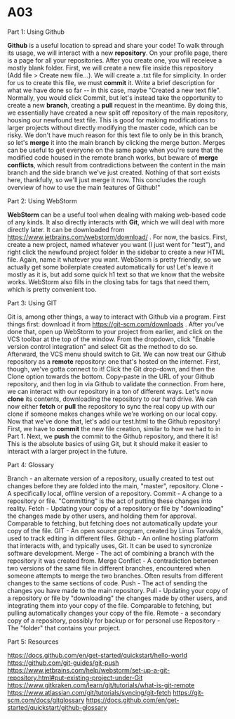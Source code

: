 # A03
Part 1: Using Github

  **Github** is a useful location to spread and share your code! To walk through its usage, we will interact with a new **repository**. On your profile page, there is a page for all your repositories. After you create one, you will receieve a mostly blank folder. First, we will create a new file inside this repository (Add file > Create new file...). We will create a .txt file for simplicity. In order for us to create this file, we must **commit** it. Write a brief description for what we have done so far -- in this case, maybe "Created a new text file". Normally, you would click Commit, but let's instead take the opportunity to create a new **branch**, creating a **pull** request in the meantime. By doing this, we essentially have created a new split off repository of the main repository, housing our newfound text file. This is good for making modifications to larger projects without directly modifying the master code, which can be risky. We don't have much reason for this text file to only be in this branch, so let's **merge** it into the main branch by clicking the merge button. Merges can be useful to get everyone on the same page when you're sure that the modified code housed in the remote branch works, but beware of **merge conflicts**, which result from contradictions between the content in the main branch and the side branch we've just created. Nothing of that sort exists here, thankfully, so we'll just merge it now. This concludes the rough overview of how to use the main features of Github!"
  
Part 2: Using WebStorm

**WebStorm** can be a useful tool when dealing with making web-based code of any kinds. It also directly interacts with **Git**, which we will deal with more directly later. It can be downloaded from https://www.jetbrains.com/webstorm/download/ . For now, the basics. First, create a new project, named whatever you want (I just went for "test"), and right click the newfound project folder in the sidebar to create a new HTML file. Again, name it whatever you want. WebStorm is pretty friendly, so we actually get some boilerplate created automatically for us! Let's leave it mostly as it is, but add some quick h1 text so that we know that the website works. WebStorm also fills in the closing tabs for tags that need them, which is pretty convenient too.

Part 3: Using GIT

Git is, among other things, a way to interact with Github via a program. First things first: download it from https://git-scm.com/downloads . After you've done that, open up WebStorm to your project from earlier, and click on the VCS toolbar at the top of the window. From the dropdown, click "Enable version control integration" and select Git as the method to do so. Afterward, the VCS menu should switch to Git.  We can now treat our Github repository as a **remote** repository: one that's hosted on the internet. First, though, we've gotta connect to it! Click the Git drop-down, and then the Clone option towards the bottom. Copy-paste in the URL of your Github repository, and then log in via Github to validate the connection. From here, we can interact with our repository in a ton of different ways. Let's now **clone** its contents, downloading the repository to our hard drive. We can now either **fetch** or **pull** the repository to sync the real copy up with our clone if someone makes changes while we're working on our local copy. Now that we've done that, let's add our test.html to the Github repository! First, we have to **commit** the new file creation, similar to how we had to in Part 1. Next, we **push** the commit to the Github repository, and there it is! This is the absolute basics of using Git, but it should make it easier to interact with a larger project in the future.

Part 4: Glossary

Branch  - an alternate version of a repository, usually created to test out changes before they are folded into the main, "master", repository.
Clone  - A specifically local, offline version of a repository.
Commit  - A change to a repository or file. "Committing" is the act of putting these changes into reality.
Fetch  - Updating your copy of a repository or file by "downloading" the changes made by other users, and holding them for approval. Comparable to fetching, but fetching does not automatically update your copy of the file.
GIT  - An open source program, created by Linus Torvalds, used to track editing in different files.
Github  - An online hosting platform that interacts with, and typically uses, Git. It can be used to syncronize software development.
Merge  - The act of combining a branch with the repository it was created from.
Merge Conflict  - A contradiction between two versions of the same file in different branches, encountered when someone attempts to merge the two branches. Often results from different changes to the same sections of code.
Push  - The act of sending the changes you have made to the main repository. 
Pull  - Updating your copy of a repository or file by "downloading" the changes made by other users, and integrating them into your copy of the file. Comparable to fetching, but pulling automatically changes your copy of the file.
Remote  - a secondary copy of a repository, possibly for backup or for personal use
Repository  - The "folder" that contains your project.

Part 5: Resources

https://docs.github.com/en/get-started/quickstart/hello-world
https://github.com/git-guides/git-push
https://www.jetbrains.com/help/webstorm/set-up-a-git-repository.html#put-existing-project-under-Git 
https://www.gitkraken.com/learn/git/tutorials/what-is-git-remote
https://www.atlassian.com/git/tutorials/syncing/git-fetch
https://git-scm.com/docs/gitglossary
https://docs.github.com/en/get-started/quickstart/github-glossary
